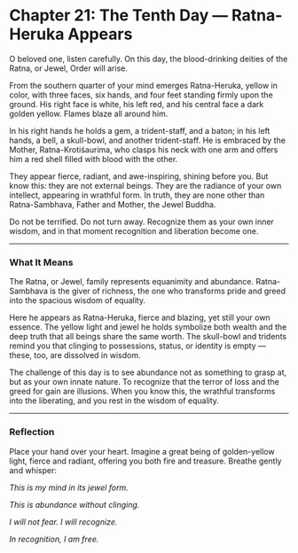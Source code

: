# Chapter 21: The Tenth Day — Ratna-Heruka Appears

O beloved one, listen carefully. On this day, the blood-drinking deities of the Ratna, or Jewel, Order will arise.

From the southern quarter of your mind emerges Ratna-Heruka, yellow in color, with three faces, six hands, and four feet standing firmly upon the ground. His right face is white, his left red, and his central face a dark golden yellow. Flames blaze all around him.

In his right hands he holds a gem, a trident-staff, and a baton; in his left hands, a bell, a skull-bowl, and another trident-staff. He is embraced by the Mother, Ratna-Krotiśaurima, who clasps his neck with one arm and offers him a red shell filled with blood with the other.

They appear fierce, radiant, and awe-inspiring, shining before you. But know this: they are not external beings. They are the radiance of your own intellect, appearing in wrathful form. In truth, they are none other than Ratna-Sambhava, Father and Mother, the Jewel Buddha.

Do not be terrified. Do not turn away. Recognize them as your own inner wisdom, and in that moment recognition and liberation become one.

---

### What It Means

The Ratna, or Jewel, family represents equanimity and abundance. Ratna-Sambhava is the giver of richness, the one who transforms pride and greed into the spacious wisdom of equality.

Here he appears as Ratna-Heruka, fierce and blazing, yet still your own essence. The yellow light and jewel he holds symbolize both wealth and the deep truth that all beings share the same worth. The skull-bowl and tridents remind you that clinging to possessions, status, or identity is empty — these, too, are dissolved in wisdom.

The challenge of this day is to see abundance not as something to grasp at, but as your own innate nature. To recognize that the terror of loss and the greed for gain are illusions. When you know this, the wrathful transforms into the liberating, and you rest in the wisdom of equality.

---


### Reflection


Place your hand over your heart. Imagine a great being of golden-yellow light, fierce and radiant, offering you both fire and treasure. Breathe gently and whisper:


*This is my mind in its jewel form.*

*This is abundance without clinging.*

*I will not fear. I will recognize.*

*In recognition, I am free.*
